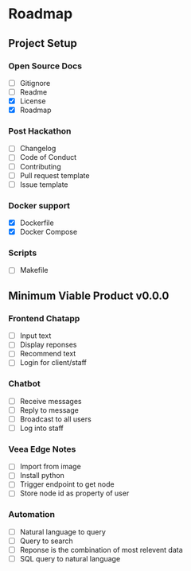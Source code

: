 # Roadmap

## Project Setup

### Open Source Docs
- [ ] Gitignore
- [ ] Readme
- [X] License
- [X] Roadmap

### Post Hackathon
- [ ] Changelog
- [ ] Code of Conduct
- [ ] Contributing
- [ ] Pull request template
- [ ] Issue template

### Docker support
- [X] Dockerfile
- [X] Docker Compose

### Scripts
- [ ] Makefile

## Minimum Viable Product v0.0.0

### Frontend Chatapp
- [ ] Input text
- [ ] Display reponses
- [ ] Recommend text
- [ ] Login for client/staff

### Chatbot
- [ ] Receive messages
- [ ] Reply to message
- [ ] Broadcast to all users
- [ ] Log into staff

### Veea Edge Notes
- [ ] Import from image
- [ ] Install python
- [ ] Trigger endpoint to get node
- [ ] Store node id as property of user

### Automation
- [ ] Natural language to query
- [ ] Query to search
- [ ] Reponse is the combination of most relevent data
- [ ] SQL query to natural language